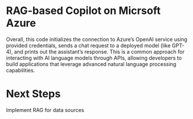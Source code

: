 # RAG-based Copilot on Micrsoft Azure 


Overall, this code initializes the connection to Azure’s OpenAI service using provided credentials, sends a chat request to a deployed model (like GPT-4), and prints out the assistant’s response. This is a common approach for interacting with AI language models through APIs, allowing developers to build applications that leverage advanced natural language processing capabilities. 

# Next Steps 
Implement RAG for data sources 
